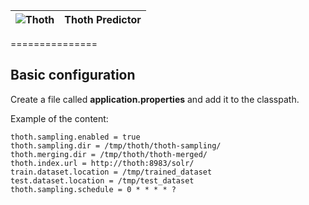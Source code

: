 |     ![Thoth](/https://github.com/dbraga/thoth-api/master/img/thoth-logo.png?raw=true)    |            Thoth Predictor|
| ------------- |:-------------:|

===============

Basic configuration
--------------------

Create a file called **application.properties** and add it to the classpath.

Example of the content:

```
thoth.sampling.enabled = true
thoth.sampling.dir = /tmp/thoth/thoth-sampling/
thoth.merging.dir = /tmp/thoth/thoth-merged/
thoth.index.url = http://thoth:8983/solr/
train.dataset.location = /tmp/trained_dataset
test.dataset.location = /tmp/test_dataset
thoth.sampling.schedule = 0 * * * * ?

```
